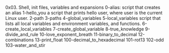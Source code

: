0x03. Shell, init files, variables and expansions
0-alias:
	script that creates an alias
1-hello_you
	a script that prints hello user, where user is the current Linux user.
2-path
3-paths
4-global_variables
5-local_variables
	 script that lists all local variables and environment variables, and functions.
6-create_local_variables
7-create_global_variable
8-true_knowledge
9-divide_and_rule
10-love_exponent_breath
11-binary_to_decimal
12-combinations
13-print_float
100-decimal_to_hexadecimal
101-rot13 102-odd
103-water_and_stir
